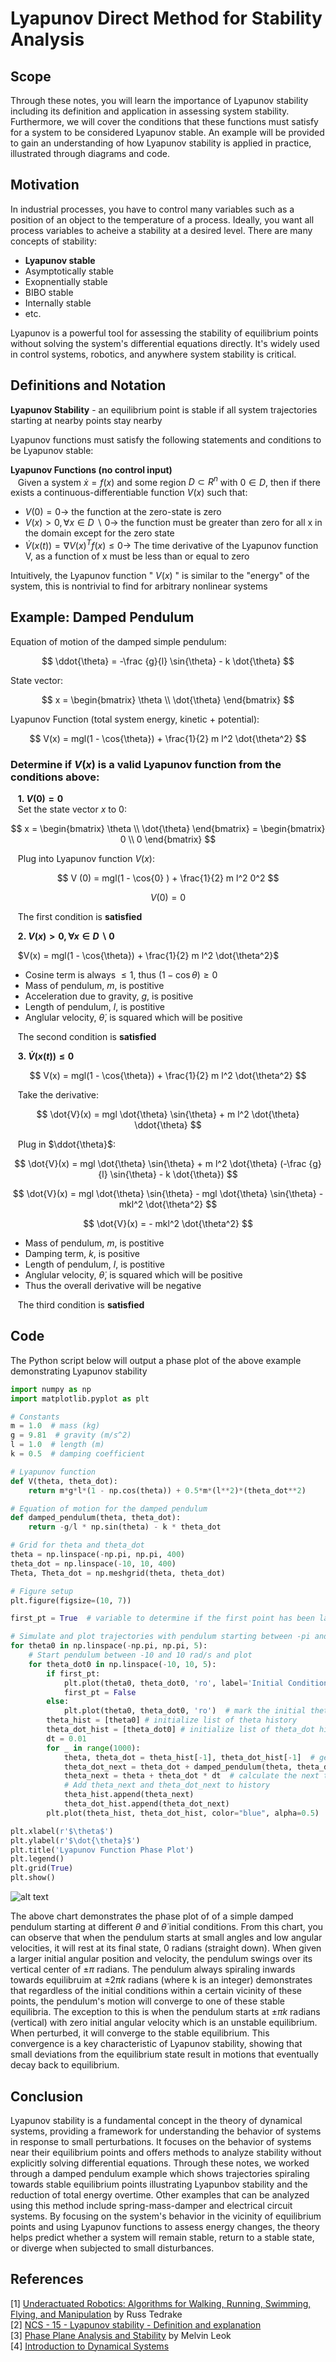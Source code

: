 # Lyapunov Direct Method for Stability Analysis

## Scope
Through these notes, you will learn the importance of Lyapunov stability including its definition and application in assessing system stability. Furthermore, we will cover the conditions that these functions must satisfy for a system to be considered Lyapunov stable. An example will be provided to gain an understanding of how Lyapunov stability is applied in practice, illustrated through diagrams and code.

## Motivation
In industrial processes, you have to control many variables such as a position of an object to the temperature of a process. Ideally, you want all process variables to acheive a stability at a desired level. There are many concepts of stability:
* **Lyapunov stable**
* Asymptotically stable
* Exopnentially stable
* BIBO stable
* Internally stable
* etc.


Lyapunov is a powerful tool for assessing the stability of equilibrium points without solving the system's differential equations directly. It's widely used in control systems, robotics, and anywhere system stability is critical.

## Definitions and Notation
__Lyapunov Stability__ - an equilibrium point is stable if all system trajectories starting at nearby points stay nearby

Lyapunov functions must satisfy the following statements and conditions to be Lyapunov stable:

**Lyapunov Functions (no control input)** \
&nbsp;&nbsp; Given a system $\dot{x} = f(x)$ and some region $D \subset R^n$ with $0 \in D$, then if there exists a continuous-differentiable function $V(x)$ such that:
* $V(0) = 0 \rightarrow$ the function at the zero-state is zero
* $V(x) > 0, \forall x \in D \ \backslash \ 0 \rightarrow$ the function must be greater than zero for all x in the domain except for the zero state
* $\dot{V}(x(t)) = \nabla V(x)^T f(x) \leq 0 \rightarrow$ The time derivative of the Lyapunov function V, as a function of x must be less than or equal to zero

Intuitively, the Lyapunov function " $V(x)$ " is similar to the "energy" of the system, this is nontrivial to find for arbitrary nonlinear systems

## Example: Damped Pendulum
Equation of motion of the damped simple pendulum:

$$ \ddot{\theta} = -\frac {g}{l} \sin{\theta} - k \dot{\theta} $$

State vector:

$$ x = 
\begin{bmatrix}
\theta \\
\dot{\theta}
\end{bmatrix}
$$

Lyapunov Function (total system energy, kinetic + potential):

$$ V(x) = mgl(1 - \cos{\theta}) + \frac{1}{2} m l^2 \dot{\theta^2} $$

### Determine if $V(x)$ is a valid Lyapunov function from the conditions above:

&nbsp;&nbsp; **1. $V(0) = 0$** \
&nbsp;&nbsp; Set the state vector $x$ to 0:

$$ x = 
\begin{bmatrix}
\theta \\
\dot{\theta}
\end{bmatrix} =
\begin{bmatrix}
0 \\
0
\end{bmatrix}
$$

&nbsp;&nbsp; Plug into Lyapunov function $V(x)$:

$$ V (0) = mgl(1 - \cos{0} ) + \frac{1}{2} m l^2 0^2 $$

$$ V (0) = 0 $$

&nbsp;&nbsp; The first condition is **satisfied**

&nbsp;&nbsp; **2. $V(x) > 0, \forall x \in D \ \backslash \ 0$**

&nbsp;&nbsp; $V(x) = mgl(1 - \cos{\theta}) + \frac{1}{2} m l^2 \dot{\theta^2}$

* Cosine term is always $\leq 1$, thus $(1 - \cos{\theta}) \geq 0$
* Mass of pendulum, $m$, is postitive
* Acceleration due to gravity, $g$, is positive
* Length of pendulum, $l$, is postitive
* Anglular velocity, $\dot{\theta}$, is squared which will be positive

&nbsp;&nbsp; The second condition is **satisfied**

&nbsp;&nbsp; **3. $\dot{V}(x(t)) \leq 0$**

$$ V(x) = mgl(1 - \cos{\theta}) + \frac{1}{2} m l^2 \dot{\theta^2} $$

&nbsp;&nbsp; Take the derivative:

$$ \dot{V}(x) = mgl \dot{\theta} \sin{\theta} + m l^2 \dot{\theta} \ddot{\theta} $$

&nbsp;&nbsp; Plug in $\ddot{\theta}$:

$$ \dot{V}(x) = mgl \dot{\theta} \sin{\theta} + m l^2 \dot{\theta} (-\frac {g}{l} \sin{\theta} - k \dot{\theta}) $$

$$ \dot{V}(x) = mgl \dot{\theta} \sin{\theta} - mgl \dot{\theta} \sin{\theta} - mkl^2 \dot{\theta^2} $$

$$ \dot{V}(x) = - mkl^2 \dot{\theta^2} $$

* Mass of pendulum, $m$, is postitive
* Damping term, $k$, is positive
* Length of pendulum, $l$, is postitive
* Anglular velocity, $\dot{\theta}$, is squared which will be positive
* Thus the overall derivative will be negative

&nbsp;&nbsp; The third condition is **satisfied**

## Code
The Python script below will output a phase plot of the above example demonstrating Lyapunov stability

```python
import numpy as np
import matplotlib.pyplot as plt

# Constants
m = 1.0  # mass (kg)
g = 9.81  # gravity (m/s^2)
l = 1.0  # length (m)
k = 0.5  # damping coefficient

# Lyapunov function
def V(theta, theta_dot):
    return m*g*l*(1 - np.cos(theta)) + 0.5*m*(l**2)*(theta_dot**2)

# Equation of motion for the damped pendulum
def damped_pendulum(theta, theta_dot):
    return -g/l * np.sin(theta) - k * theta_dot

# Grid for theta and theta_dot
theta = np.linspace(-np.pi, np.pi, 400)
theta_dot = np.linspace(-10, 10, 400)
Theta, Theta_dot = np.meshgrid(theta, theta_dot)

# Figure setup
plt.figure(figsize=(10, 7))

first_pt = True  # variable to determine if the first point has been labeled to reduce the legend size

# Simulate and plot trajectories with pendulum starting between -pi and pi radians
for theta0 in np.linspace(-np.pi, np.pi, 5):
    # Start pendulum between -10 and 10 rad/s and plot 
    for theta_dot0 in np.linspace(-10, 10, 5):
        if first_pt:
            plt.plot(theta0, theta_dot0, 'ro', label='Initial Conditions')  # mark the initial theta and theta_dot in red and label it
            first_pt = False
        else:
            plt.plot(theta0, theta_dot0, 'ro')  # mark the initial theta and theta_dot in red
        theta_hist = [theta0] # initialize list of theta history
        theta_dot_hist = [theta_dot0] # initialize list of theta_dot history
        dt = 0.01
        for _ in range(1000):
            theta, theta_dot = theta_hist[-1], theta_dot_hist[-1]  # get last entry values for theta and theta_dot in the history list
            theta_dot_next = theta_dot + damped_pendulum(theta, theta_dot) * dt  # calculate the next theta_dot value from the previous + dt
            theta_next = theta + theta_dot * dt  # calculate the next theta value from the previous + dt
            # Add theta_next and theta_dot_next to history
            theta_hist.append(theta_next)
            theta_dot_hist.append(theta_dot_next)
        plt.plot(theta_hist, theta_dot_hist, color="blue", alpha=0.5)

plt.xlabel(r'$\theta$')
plt.ylabel(r'$\dot{\theta}$')
plt.title('Lyapunov Function Phase Plot')
plt.legend()
plt.grid(True)
plt.show()
```

![alt text](figs/phase_plot.png)

The above chart demonstrates the phase plot of of a simple damped pendulum starting at different $\theta$ and $\dot{\theta}$ initial conditions. From this chart, you can observe that when the pendulum starts at small angles and low angular velocities, it will rest at its final state, 0 radians (straight down). When given a larger initial angular position and velocity, the pendulum swings over its vertical center of $\pm \pi$ radians. The pendulum always spiraling inwards towards equilibruim at $\pm 2\pi k$ radians (where k is an integer) demonstrates that regardless of the initial conditions within a certain vicinity of these points, the pendulum's motion will converge to one of these stable equilibria. The exception to this is when the pendulum starts at $\pm \pi k$ radians (vertical) with zero initial angular velocity which is an unstable equilibrium. When perturbed, it will converge to the stable equilibrium. This convergence is a key characteristic of Lyapunov stability, showing that small deviations from the equilibrium state result in motions that eventually decay back to equilibrium.

## Conclusion
Lyapunov stability is a fundamental concept in the theory of dynamical systems, providing a framework for understanding the behavior of systems in response to small perturbations. It focuses on the behavior of systems near their equilibrium points and offers methods to analyze stability without explicitly solving differential equations. Through these notes, we worked through a damped pendulum example which shows trajectories spiraling towards stable equilibrium points illustrating Lyapunbov stability and the reduction of total energy overtime. Other examples that can be analyzed using this method include spring-mass-damper and electrical circuit systems. By focusing on the system's behavior in the vicinity of equilibrium points and using Lyapunov functions to assess energy changes, the theory helps predict whether a system will remain stable, return to a stable state, or diverge when subjected to small disturbances.

## References
[1] [Underactuated Robotics: Algorithms for Walking, Running, Swimming, Flying, and Manipulation](https://underactuated.mit.edu/lyapunov.html) by Russ Tedrake \
[2] [NCS - 15 - Lyapunov stability - Definition and explanation](https://www.youtube.com/watch?app=desktop&v=7IporYelLU0) \
[3] [Phase Plane Analysis and Stability](https://www.cds.caltech.edu/~murray/courses/cds101/fa02/precourse/leok-26sep02.pdf) by Melvin Leok \
[4] [Introduction to Dynamical Systems](https://www.epfl.ch/labs/lasa/wp-content/uploads/2022/04/Lect3_DS-Theory.pdf)
